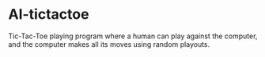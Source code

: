 # AI-tictactoe
Tic-Tac-Toe playing program where a human can play against the computer, and the computer makes all its moves using random playouts.
